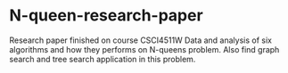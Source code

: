 # N-queen-research-paper
Research paper finished on course CSCI4511W
Data and analysis of six algorithms and how they performs on N-queens problem. Also find graph search and tree search application in this problem.
